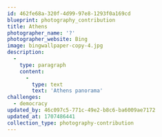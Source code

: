 ```yaml
---
id: 462fe68a-320f-4d99-97e8-1293f0a169cd
blueprint: photography_contribution
title: Athens
photographer_name: '?'
photographer_website: Bing
image: bingwallpaper-copy-4.jpg
description:
  -
    type: paragraph
    content:
      -
        type: text
        text: 'Athens panorama'
challenges:
  - democracy
updated_by: 46c097c5-771c-49e2-b8c6-ba6009ae7172
updated_at: 1707486441
collection_type: photography-contribution
---
```

